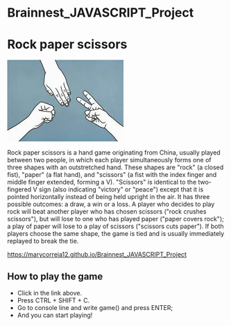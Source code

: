 # Brainnest_JAVASCRIPT_Project
# Rock paper scissors

![Web 1](https://github.com/Marycorreia12/assets/blob/main/transferir.jpg)

Rock paper scissors is a hand game originating from China, usually played between two people, in which each player simultaneously forms one of three shapes with an outstretched hand. These shapes are "rock" (a closed fist), "paper" (a flat hand), and "scissors" (a fist with the index finger and middle finger extended, forming a V). "Scissors" is identical to the two-fingered V sign (also indicating "victory" or "peace") except that it is pointed horizontally instead of being held upright in the air.
It has three possible outcomes: a draw, a win or a loss. A player who decides to play rock will beat another player who has chosen scissors ("rock crushes scissors"), but will lose to one who has played paper ("paper covers rock"); a play of paper will lose to a play of scissors ("scissors cuts paper"). If both players choose the same shape, the game is tied and is usually immediately replayed to break the tie.

https://marycorreia12.github.io/Brainnest_JAVASCRIPT_Project

## How to play the game
- Click in the link above.
- Press CTRL + SHIFT + C.
- Go to console line and write game() and press ENTER;
- And you can start playing!
